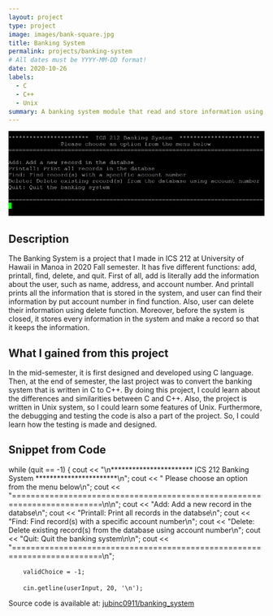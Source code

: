 ```yaml
---
layout: project
type: project
image: images/bank-square.jpg
title: Banking System
permalink: projects/banking-system
# All dates must be YYYY-MM-DD format!
date: 2020-10-26
labels:
  - C
  - C++
  - Unix
summary: A banking system module that read and store information using C/C++.
---
```


<img class="ui image" src="../images/banking-system.jpg">

## Description

The Banking System is a project that I made in ICS 212 at University of Hawaii in Manoa in 2020 Fall semester. It has five different functions: add, printall, find, delete, and quit. First of all, add is literally add the information about the user, such as name, address, and account number. And printall prints all the information that is stored in the system, and user can find their information by put account number in find function. Also, user can delete their information using delete function. Moreover, before the system is closed, it stores every information in the system and make a record so that it keeps the information. 

## What I gained from this project

In the mid-semester, it is first designed and developed using C language. Then, at the end of semester, the last project was to convert the banking system that is written in C to C++. By doing this project, I could learn about the differences and similarities between C and C++. Also, the project is written in Unix system, so I could learn some features of Unix. Furthermore, the debugging and testing the code is also a part of the project. So, I could learn how the testing is made and designed. 

## Snippet from Code

while (quit == -1)
    {
        cout << "\n***********************  ICS 212 Banking System  ***********************\n";
        cout << "               Please choose an option from the menu below\n";
        cout << "=========================================================================\n\n";
        cout << "Add: Add a new record in the databse\n";
        cout << "Printall: Print all records in the databse\n";
        cout << "Find: Find record(s) with a specific account number\n";
        cout << "Delete: Delete existing record(s) from the database using account number\n";
        cout << "Quit: Quit the banking system\n\n";
        cout << "=========================================================================\n";
        
        validChoice = -1;
    
        cin.getline(userInput, 20, '\n');


Source code is available at: <a href="https://github.com/jubinc0911/banking_system"><i class="large github icon "></i>jubinc0911/banking_system</a>

